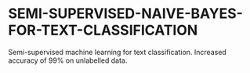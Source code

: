 # SEMI-SUPERVISED-NAIVE-BAYES-FOR-TEXT-CLASSIFICATION
Semi-supervised machine learning for text classification. Increased accuracy of 99% on unlabelled data.
